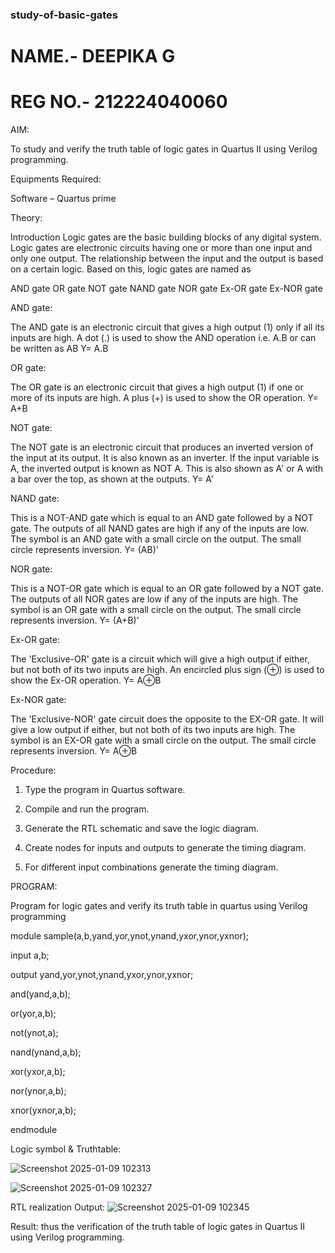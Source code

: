 ### study-of-basic-gates
# NAME.- DEEPIKA G
# REG NO.- 212224040060

AIM: 

To study and verify the truth table of logic gates in Quartus II using Verilog programming.

Equipments Required:

Software – Quartus prime 

Theory:

Introduction Logic gates are the basic building blocks of any digital system. Logic gates are electronic circuits having one or more than one input and only one output. The relationship between the input and the output is based on a certain logic. Based on this, logic gates are named as

AND gate OR gate NOT gate NAND gate NOR gate Ex-OR gate Ex-NOR gate

AND gate:

The AND gate is an electronic circuit that gives a high output (1) only if all its inputs are high. A dot (.) is used to show the AND operation i.e. A.B or can be written as AB
Y= A.B

OR gate: 

The OR gate is an electronic circuit that gives a high output (1) if one or more of its inputs are high. A plus (+) is used to show the OR operation.
Y= A+B

NOT gate:

The NOT gate is an electronic circuit that produces an inverted version of the input at its output. It is also known as an inverter. If the input variable is A, the inverted output is known as NOT A. This is also shown as A' or A with a bar over the top, as shown at the outputs.
Y= A'

NAND gate:

This is a NOT-AND gate which is equal to an AND gate followed by a NOT gate. The outputs of all NAND gates are high if any of the inputs are low. The symbol is an AND gate with a small circle on the output. The small circle represents inversion.
Y= (AB)’

NOR gate:

This is a NOT-OR gate which is equal to an OR gate followed by a NOT gate. The outputs of all NOR gates are low if any of the inputs are high. The symbol is an OR gate with a small circle on the output. The small circle represents inversion.
Y= (A+B)’

Ex-OR gate:

The 'Exclusive-OR' gate is a circuit which will give a high output if either, but not both of its two inputs are high. An encircled plus sign (⊕) is used to show the Ex-OR operation.
Y= A⊕B

Ex-NOR gate:

The 'Exclusive-NOR' gate circuit does the opposite to the EX-OR gate. It will give a low output if either, but not both of its two inputs are high. The symbol is an EX-OR gate with a small circle on the output. The small circle represents inversion.
Y= A⊕B

Procedure:

1.	Type the program in Quartus software.

2.	Compile and run the program.

3.	Generate the RTL schematic and save the logic diagram.

4.	Create nodes for inputs and outputs to generate the timing diagram.

5.	For different input combinations generate the timing diagram.


PROGRAM:

Program for logic gates and verify its truth table in quartus using Verilog programming

module sample(a,b,yand,yor,ynot,ynand,yxor,ynor,yxnor);

input a,b;

output yand,yor,ynot,ynand,yxor,ynor,yxnor;

and(yand,a,b);

or(yor,a,b);

not(ynot,a);

nand(ynand,a,b);

xor(yxor,a,b);

nor(ynor,a,b);

xnor(yxnor,a,b);

endmodule

 
 Logic symbol & Truthtable:

 ![Screenshot 2025-01-09 102313](https://github.com/user-attachments/assets/0b453ecb-1f70-4558-89cd-fde724057ac3)
 
 ![Screenshot 2025-01-09 102327](https://github.com/user-attachments/assets/ad2ca2f7-7a96-43bf-b00e-e863af6e9ab9)

RTL realization Output:
![Screenshot 2025-01-09 102345](https://github.com/user-attachments/assets/c7458eb9-c5ce-4e33-b4e4-c2166877d440)

Result:
thus the verification of  the truth table of logic gates in Quartus II using Verilog programming.





